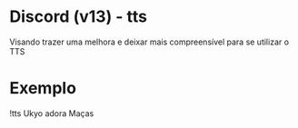 # Discord (v13) - tts

Visando trazer uma melhora e deixar mais compreensível para se utilizar o TTS<br>

# Exemplo
!tts Ukyo adora Maças
